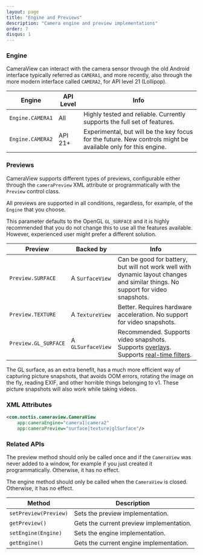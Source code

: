 ```yaml
---
layout: page
title: "Engine and Previews"
description: "Camera engine and preview implementations"
order: 7
disqus: 1
---
```


### Engine

CameraView can interact with the camera sensor through the old Android interface typically referred
as `CAMERA1`, and more recently, also through the more modern interface called `CAMERA2`, for API
level 21 (Lollipop).

|Engine|API Level|Info|
|------|---------|----|
|`Engine.CAMERA1`|All|Highly tested and reliable. Currently supports the full set of features.|
|`Engine.CAMERA2`|API 21+|Experimental, but will be the key focus for the future. New controls might be available only for this engine.|


### Previews

CameraView supports different types of previews, configurable either through the `cameraPreview` 
XML attribute or programmatically with the `Preview` control class.

All previews are supported in all conditions, regardless, for example, of the `Engine` that you
choose.

This parameter defaults to the OpenGL `GL_SURFACE` and it is highly recommended that you do not change this
to use all the features available. However, experienced user might prefer a different solution.

|Preview|Backed by|Info|
|-------|---------|----|
|`Preview.SURFACE`|A `SurfaceView`|Can be good for battery, but will not work well with dynamic layout changes and similar things. No support for video snapshots.|
|`Preview.TEXTURE`|A `TextureView`|Better. Requires hardware acceleration. No support for video snapshots.|
|`Preview.GL_SURFACE`|A `GLSurfaceView`|Recommended. Supports video snapshots. Supports [overlays](watermarks-and-overlays). Supports [real-time filters](filters).|

The GL surface, as an extra benefit, has a much more efficient way of capturing picture snapshots,
that avoids OOM errors, rotating the image on the fly, reading EXIF, and other horrible things belonging to v1.
These picture snapshots will also work while taking videos.


### XML Attributes

```xml
<com.noctis.cameraview.CameraView
    app:cameraEngine="camera1|camera2"
    app:cameraPreview="surface|texture|glSurface"/>
```

### Related APIs

The preview method should only be called once and if the `CameraView` was never added to a window,
for example if you just created it programmatically. Otherwise, it has no effect.

The engine method should only be called when the `CameraView` is closed. Otherwise, it has no effect.

|Method|Description|
|------|-----------|
|`setPreview(Preview)`|Sets the preview implementation.|
|`getPreview()`|Gets the current preview implementation.|
|`setEngine(Engine)`|Sets the engine implementation.|
|`getEngine()`|Gets the current engine implementation.|
